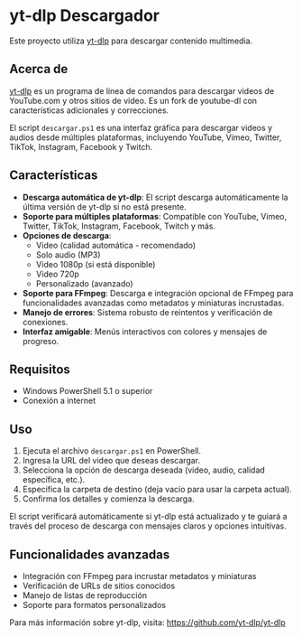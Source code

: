 # yt-dlp Descargador

Este proyecto utiliza [yt-dlp](https://github.com/yt-dlp/yt-dlp) para descargar contenido multimedia.

## Acerca de

[yt-dlp](https://github.com/yt-dlp/yt-dlp) es un programa de línea de comandos para descargar videos de YouTube.com y otros sitios de video. Es un fork de youtube-dl con características adicionales y correcciones.

El script `descargar.ps1` es una interfaz gráfica para descargar videos y audios desde múltiples plataformas, incluyendo YouTube, Vimeo, Twitter, TikTok, Instagram, Facebook y Twitch.

## Características

- **Descarga automática de yt-dlp**: El script descarga automáticamente la última versión de yt-dlp si no está presente.
- **Soporte para múltiples plataformas**: Compatible con YouTube, Vimeo, Twitter, TikTok, Instagram, Facebook, Twitch y más.
- **Opciones de descarga**:
  - Video (calidad automática - recomendado)
  - Solo audio (MP3)
  - Video 1080p (si está disponible)
  - Video 720p
  - Personalizado (avanzado)
- **Soporte para FFmpeg**: Descarga e integración opcional de FFmpeg para funcionalidades avanzadas como metadatos y miniaturas incrustadas.
- **Manejo de errores**: Sistema robusto de reintentos y verificación de conexiones.
- **Interfaz amigable**: Menús interactivos con colores y mensajes de progreso.

## Requisitos

- Windows PowerShell 5.1 o superior
- Conexión a internet

## Uso

1. Ejecuta el archivo `descargar.ps1` en PowerShell.
2. Ingresa la URL del video que deseas descargar.
3. Selecciona la opción de descarga deseada (video, audio, calidad específica, etc.).
4. Especifica la carpeta de destino (deja vacío para usar la carpeta actual).
5. Confirma los detalles y comienza la descarga.

El script verificará automáticamente si yt-dlp está actualizado y te guiará a través del proceso de descarga con mensajes claros y opciones intuitivas.

## Funcionalidades avanzadas

- Integración con FFmpeg para incrustar metadatos y miniaturas
- Verificación de URLs de sitios conocidos
- Manejo de listas de reproducción
- Soporte para formatos personalizados

Para más información sobre yt-dlp, visita: https://github.com/yt-dlp/yt-dlp
